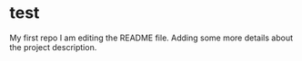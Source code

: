 # test
My first repo
I am editing the README file. Adding some more details about the project description.

